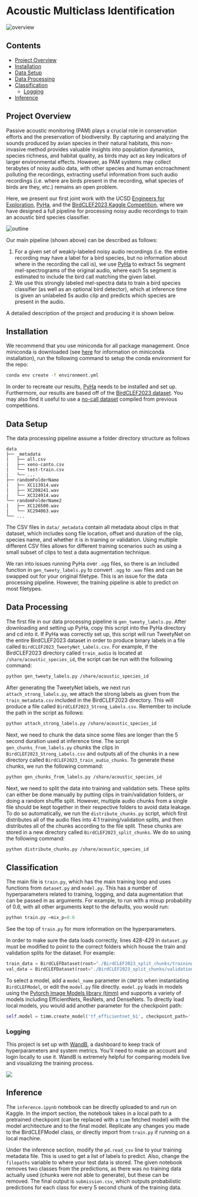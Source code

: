 # Acoustic Multiclass Identification

![overview](images/header.png)

## Contents
- [Project Overview](#project-overview)
- [Installation](#installation)
- [Data Setup](#data-setup)
- [Data Processing](#data-processing)
- [Classification](#classification)
    - [Logging](#logging)
- [Inference](#inference)

## Project Overview

Passive acoustic monitoring (PAM) plays a crucial role in conservation efforts and the preservation of biodiversity. By capturing and analyzing the sounds produced by avian species in their natural habitats, this non-invasive method provides valuable insights into population dynamics, species richness, and habitat quality, as birds may act as key indicators of larger environmental effects. However, as PAM systems may collect terabytes of noisy audio data, with other species and human encroachment polluting the recordings, extracting useful information from such audio recordings (i.e. where are birds present in the recording, what species of birds are they, etc.) remains an open problem. 

Here, we present our first joint work with the UCSD [Engineers for Exploration](https://e4e.ucsd.edu/), [PyHa](https://github.com/UCSD-E4E/PyHa), and the [BirdCLEF2023 Kaggle Competition](https://www.kaggle.com/competitions/birdclef-2023), where we have designed a full pipeline for processing noisy audio recordings to train an acoustic bird species classifier.

![outline](images/main_diag.png)

Our main pipeline (shown above) can be described as follows:
1. For a given set of weakly-labeled noisy audio recordings (i.e. the entire recording may have a label for a bird species, but no information about where in the recording the call is), we use [PyHa](https://github.com/UCSD-E4E/PyHa) to extract 5s segment mel-spectrograms of the original audio, where each 5s segment is estimated to  include the bird call matching the given label.
2. We use this strongly labeled mel-spectra data to train a bird species classifier (as well as an optional bird detector), which at inference time is given an unlabeled 5s audio clip and predicts which species are present in the audio.

A detailed description of the project and producing it is shown below.

## Installation

We recommend that you use miniconda for all package management. Once miniconda is downloaded (see [here](https://conda.io/projects/conda/en/latest/user-guide/install/index.html) for information on miniconda installation), run the following command to setup the conda environment for the repo:

```bash
conda env create -f environment.yml
```

In order to recreate our results, [PyHa](https://github.com/UCSD-E4E/PyHa) needs to be installed and set up. Furthermore, our results are based off of the [BirdCLEF2023 dataset](https://www.kaggle.com/competitions/birdclef-2023). You may also find it useful to use a  [no-call dataset](https://www.kaggle.com/code/sprestrelski/birdclef23-uniform-no-call-sound-chunks) compiled from previous competitions.

## Data Setup
The data processing pipeline assume a folder directory structure as follows
```
data
├── _metadata
|   ├── all.csv
|   ├── xeno-canto.csv 
|   └── test-train.csv
|   └── ...
├── randomFolderName
|   ├── XC113914.wav
|   ├── XC208241.wav
|   └── XC324914.wav
└── randomFolderName2
|   ├── XC126500.wav
|   └── XC294063.wav
└── ...
```
The CSV files in `data/_metadata` contain all metadata about clips in that dataset, which includes song file location, offset and duration of the clip, species name, and whether it is in training or validation. Using multiple different CSV files allows for different training scenarios such as using a small subset of clips to test a data augmentation technique.

We ran into issues running PyHa over `.ogg` files, so there is an included function in `gen_tweety_labels.py` to convert `.ogg` to `.wav` files and can be swapped out for your original filetype. This is an issue for the data processing pipeline. However, the training pipeline is able to predict on most filetypes.

## Data Processing

The first file in our data processing pipeline is `gen_tweety_labels.py`. After downloading and setting up PyHa, copy this script into the PyHa directory and cd into it. If PyHa was correctly set up, this script will run TweetyNet on the entire BirdCLEF2023 dataset in order to produce binary labels in a file called `BirdCLEF2023_TweetyNet_Labels.csv`. For example, if the BirdCLEF2023 directory called `train_audio` is located at `/share/acoustic_species_id`, the script can be run with the following command:

```bash
python gen_tweety_labels.py /share/acoustic_species_id
```

After generating the TweetyNet labels, we next run `attach_strong_labels.py`, we attach the strong labels as given from the `train_metadata.csv` included in the BirdCLEF2023 directory. This will produce a file called `BirdCLEF2023_Strong_Labels.csv`. Remember to include the path in the script as follows:

```bash
python attach_strong_labels.py /share/acoustic_species_id
```

Next, we need to chunk the data since some files are longer than the 5 second duration used at inference time. The script `gen_chunks_from_labels.py` chunks the clips in `BirdCLEF2023_Strong_Labels.csv` and outputs all of the chunks in a new directory called `BirdCLEF2023_train_audio_chunks`. To generate these chunks, we run the following command:

```bash
python gen_chunks_from_labels.py /share/acoustic_species_id
```

Next, we need to split the data into training and validation sets. These splits can either be done manually by putting clips in train/validation folders, or doing a random shuffle split. However, multiple audio chunks from a single file should be kept together in their respective folders to avoid data leakage. To do so automatically, we run the `distribute_chunks.py` script, which first distributes all of the audio files into 4:1 training/validation splits, and then distributes all of the chunks according to the file split. These chunks are stored in a new directory called `BirdCLEF2023_split_chunks`. We do so using the following command:

```bash
python distribute_chunks.py /share/acoustic_species_id
```


## Classification
The main file is `train.py`, which has the main training loop and uses functions from `dataset.py` and `model.py`. This has a number of hyperparameters related to training, logging, and data augmentation that can be passed in as arguments. For example, to run with a mixup probability of 0.6, with all other arguments kept to the defaults, you would run:

```py
python train.py –mix_p=0.6
```

See the top of `train.py` for more information on the hyperparameters.

In order to make sure the data loads correctly, lines 428-429 in `dataset.py` must be modified to point to the correct folders which house the train and validation splits for the dataset. For example:

```py
train_data = BirdCLEFDataset(root="./BirdCLEF2023_split_chunks/training", CONFIG=CONFIG)
val_data = BirdCLEFDataset(root="./BirdCLEF2023_split_chunks/validation", CONFIG=CONFIG)
```

To select a model, add a `model_name` parameter in `CONFIG` when instantiating `BirdCLEFModel`, or edit the `model.py` file directly. `model.py` loads in models using the [Pytorch Image Models library (timm)](https://timm.fast.ai/) and supports a variety of models including EfficientNets, ResNets, and DenseNets. To directly load local models, you would add another parameter for the checkpoint path:
```py
self.model = timm.create_model('tf_efficientnet_b1', checkpoint_path='./models/tf_efficientnet_b1_aa-ea7a6ee0.pth')
```

### Logging
This project is set up with [WandB](https://wandb.ai), a dashboard to keep track of hyperparameters and system metrics. You’ll need to make an account and login locally to use it. WandB is extremely helpful for comparing models live and visualizing the training process.

![](images/SampleWandBOutputs.PNG)

## Inference 
The `inference.ipynb` notebook can be directly uploaded to and run on Kaggle. In the import section, the notebook takes in a local path to a pretrained checkpoint (can be replaced with a `timm` fetched model) with the model architecture and to the final model. Replicate any changes you made to the BirdCLEFModel class, or directly import from `train.py` if running on a local machine.

Under the inference section, modify the `pd.read_csv` line to your training metadata file. This is used to get a list of labels to predict. Also, change the `filepaths` variable to where your test data is stored. The given notebook removes two classes from the predictions, as there was no training data actually used (chunks were not able to generate), but these can be removed. The final output is `submission.csv`, which outputs probabilistic predictions for each class for every 5 second chunk of the training data.